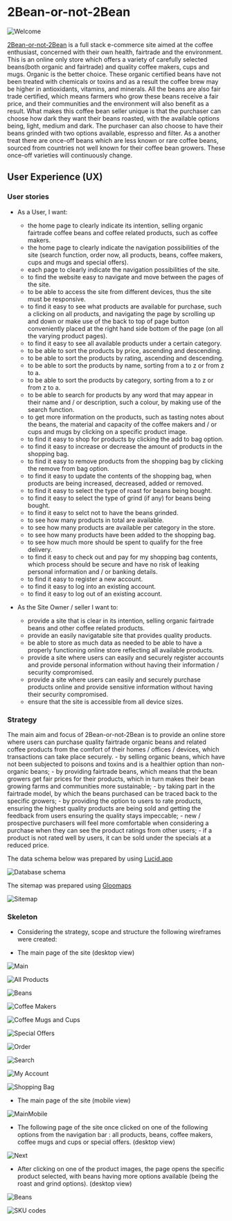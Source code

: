 # 2Bean-or-not-2Bean

![Welcome](./media/readme-screenshots/ss-main.png)

[2Bean-or-not-2Bean](https://beans2beans.herokuapp.com/) is a full stack e-commerce site aimed at the coffee enthusiast, concerned with their own health, fairtrade and the environment. This is an online only store which offers a variety of carefully selected beans(both organic and fairtrade) and quality coffee makers, cups and mugs. 
Organic is the better choice. These organic certified beans have not been treated with chemicals or toxins and as a result the coffee brew may be higher in antioxidants, vitamins, and minerals. All the beans are also fair trade certified, which means farmers who grow these beans receive a fair price, and their communities and the environment will also benefit as a result. What makes this coffee bean seller unique is that the purchaser can choose how dark they want their beans roasted, with the available options being, light, medium and dark. The purchaser can also choose to have their beans grinded with two options available, espresso and filter. As a another treat there are once-off beans which are less known or rare coffee beans, sourced from countries not well known for their coffee bean growers.  These once-off varieties will continuously change.

## User Experience (UX)

### User stories

- As a User, I want:
    - the home page to clearly indicate its intention, selling organic fairtrade coffee beans and coffee related products, such as coffee makers.
    - the home page to clearly indicate the navigation possibilities of the site (search function, order now, all products, beans, coffee makers, cups and mugs and special offers).
    - each page to clearly indicate the navigation possibilities of the site.
    - to find the website easy to navigate and move between the pages of the site.
    - to be able to access the site from different devices, thus the site must be responsive.
    - to find it easy to see what products are available for purchase, such a clicking on all products, and navigating the page by scrolling up and down or make use of the back to top of page button conveniently placed at the right hand side bottom of the page (on all the varying product pages).
    - to find it easy to see all available products under a certain category.
    - to be able to sort the products by price, ascending and descending.
    - to be able to sort the products by rating, ascending and descending.
    - to be able to sort the products by name, sorting from a to z or from z to a.
    - to be able to sort the products by category, sorting from a to z or from z to a.
    - to be able to search for products by any word that may appear in their name and / or description, such a colour, by making use of the search function.
    - to get more information on the products, such as tasting notes about the beans, the material and capacity of the coffee makers and / or cups and mugs by clicking on a specific product image.
    - to find it easy to shop for products by clicking the add to bag option.
    - to find it easy to increase or decrease the amount of products in the shopping bag.
    - to find it easy to remove products from the shopping bag by clicking the remove from bag option.
    - to find it easy to update the contents of the shopping bag, when products are being increased, decreased, added or removed.
    - to find it easy to select the type of roast for beans being bought.
    - to find it easy to select the type of grind (if any) for beans being bought.
    - to find it easy to selct not to have the beans grinded.
    - to see how many products in total are available.
    - to see how many products are available per category in the store.
    - to see how many products have been added to the shopping bag.
    - to see how much more should be spent to qualify for the free delivery.
    - to find it easy to check out and pay for my shopping bag contents, which process should be secure and have no risk of leaking personal information and / or banking details.
    - to find it easy to register a new account.
    - to find it easy to log into an existing account.
    - to find it easy to log out of an existing account.

- As the Site Owner / seller I want to:
    - provide a site that is clear in its intention, selling organic fairtrade beans and other coffee related products.
    - provide an easily navigatable site that provides quality products.
    - be able to store as much data as needed to be able to have a properly functioning online store reflecting all available products.
    - provide a site where users can easily and securely register accounts and provide personal information without having their information / security compromised.
    - provide a site where users can easily and securely purchase products online and provide sensitive information without having their security compromised.
    - ensure that the site is accessible from all device sizes.


### Strategy

The main aim and focus of 2Bean-or-not-2Bean is to provide an online store where users can purchase quality fairtrade organic beans and related coffee products from the comfort of their homes / offices / devices, which transactions can take place securely.
    - by selling organic beans, which have not been subjected to poisons and toxins and is a healthier option than non-organic beans;
    - by providing fairtrade beans, which means that the bean growers get fair prices for their products, which in turn makes their bean growing farms and communities more sustainable;
    - by taking part in the fairtrade model, by which the beans purchased can be traced back to the specific growers;
    - by providing the option to users to rate products, ensuring the highest quality products are being sold and getting the feedback from users ensuring the quality stays impeccable;
    - new / prospective purchasers will feel more comfortable when considering a purchase when they can see the product ratings from other users;
    - if a product is not rated well by users, it can be sold under the specials at a reduced price.



The data schema below was prepared by using [Lucid.app](https://lucid.app/)

 ![Database schema](./readme/schema-db.png)

The sitemap was prepared using [Gloomaps](https://www.gloomaps.com/nMkFjnEiHn)

![Sitemap](./readme/sitemap.png)


### Skeleton

- Considering the strategy, scope and structure the following wireframes were created:

-   The main page of the site (desktop view)

![Main](./media/readme_wireframes/wf-main-page1.png)

![All Products](./media/readme_wireframes/wf-main-page2-ap.png)

![Beans](./media/readme_wireframes/wf-main-page3-bns.png)

![Coffee Makers](./media/readme_wireframes/wf-main-page4-cm.png)

![Coffee Mugs and Cups](./media/readme_wireframes/wf-main-page5-cmc.png)

![Special Offers](./media/readme_wireframes/wf-main-page6-so.png)

![Order](./media/readme_wireframes/wf-main-page7-order.png)

![Search](./media/readme_wireframes/wf-main-page8-search.png)

![My Account](./media/readme_wireframes/wf-main-page9-myacc.png)

![Shopping Bag](./media/readme_wireframes/wf-main-page10-sbag.png)

-   The main page of the site (mobile view)

![MainMobile](./media/readme_wireframes/wf-main-mobile-page1.png)

-   The following page of the site once clicked on one of the following options from the navigation bar : all products, beans, coffee makers, coffee mugs and cups or special offers. (desktop view)

![Next](./media/readme_wireframes/wf-next-page1-ap.png)

-   After clicking on one of the product images, the page opens the specific product selected, with beans having more options available (being the roast and grind options). (desktop view)

![Beans](./media/readme_wireframes/wf-next-page2-beans-clicked.png)




![SKU codes](./media/readme-screenshots/sku-codes.png)



